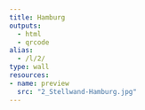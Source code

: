 ```yaml
---
title: Hamburg
outputs:
  - html
  - qrcode
alias:
  - /l/2/
type: wall
resources:
- name: preview
  src: "2_Stellwand-Hamburg.jpg"
---
```


